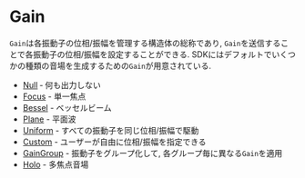 # Gain

`Gain`は各振動子の位相/振幅を管理する構造体の総称であり, `Gain`を送信することで各振動子の位相/振幅を設定することができる.
SDKにはデフォルトでいくつかの種類の音場を生成するための`Gain`が用意されている.

- [Null](./gain/null.md) ‐ 何も出力しない
- [Focus](./gain/focus.md) - 単一焦点
- [Bessel](./gain/bessel.md) - ベッセルビーム
- [Plane](./gain/plane.md) - 平面波
- [Uniform](./gain/uniform.md) - すべての振動子を同じ位相/振幅で駆動
- [Custom](./gain/custom.md) - ユーザーが自由に位相/振幅を指定できる
- [GainGroup](./gain/grouped.md) - 振動子をグループ化して, 各グループ毎に異なる`Gain`を適用
- [Holo](./gain/holo.md) - 多焦点音場